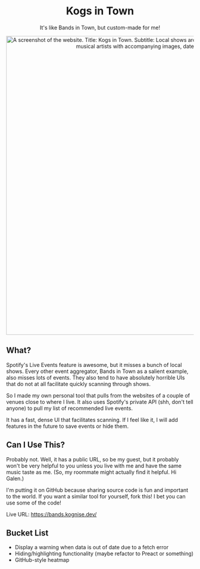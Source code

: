 <div align='center'>
	<h1>Kogs in Town</h1>
	<p>It's like Bands in Town, but custom-made for me!</p>
	<img src='https://doggo.ninja/mNrgBY.png' alt='A screenshot of the website. Title: Kogs in Town. Subtitle: Local shows around San Francisco. Website body is a list of musical artists with accompanying images, dates, and locations.' width='800'>
</div>

## What?

Spotify's Live Events feature is awesome, but it misses a bunch of local shows. Every other event aggregator, Bands in Town as a salient example, also misses lots of events. They also tend to have absolutely horrible UIs that do not at all facilitate quickly scanning through shows.

So I made my own personal tool that pulls from the websites of a couple of venues close to where I live. It also uses Spotify's private API (shh, don't tell anyone) to pull my list of recommended live events.

It has a fast, dense UI that facilitates scanning. If I feel like it, I will add features in the future to save events or hide them.

## Can I Use This?

Probably not. Well, it has a public URL, so be my guest, but it probably won't be very helpful to you unless you live with me and have the same music taste as me. (So, my roommate might actually find it helpful. Hi Galen.) 

I'm putting it on GitHub because sharing source code is fun and important to the world. If you want a similar tool for yourself, fork this! I bet you can use some of the code!

Live URL: https://bands.kognise.dev/

## Bucket List

- Display a warning when data is out of date due to a fetch error
- Hiding/highlighting functionality (maybe refactor to Preact or something)
- GitHub-style heatmap